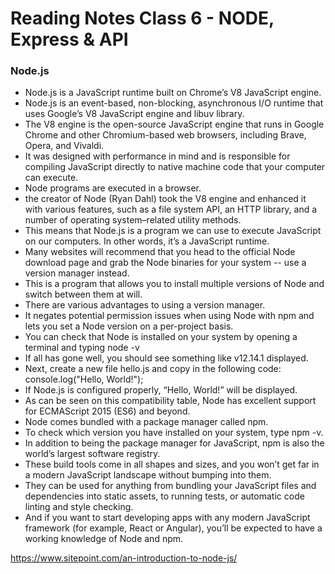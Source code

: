 # Reading Notes Class 6 - NODE, Express & API

### Node.js
- Node.js is a JavaScript runtime built on Chrome’s V8 JavaScript engine.
- Node.js is an event-based, non-blocking, asynchronous I/O runtime that uses Google’s V8 JavaScript engine and libuv library.
- The V8 engine is the open-source JavaScript engine that runs in Google Chrome and other Chromium-based web browsers, including Brave, Opera, and Vivaldi.
- It was designed with performance in mind and is responsible for compiling JavaScript directly to native machine code that your computer can execute.
- Node programs are executed in a browser.
- the creator of Node (Ryan Dahl) took the V8 engine and enhanced it with various features, such as a file system API, an HTTP library, and a number of operating system–related utility methods.
- This means that Node.js is a program we can use to execute JavaScript on our computers. In other words, it’s a JavaScript runtime.
- Many websites will recommend that you head to the official Node download page and grab the Node binaries for your system -- use a version manager instead.
- This is a program that allows you to install multiple versions of Node and switch between them at will. 
- There are various advantages to using a version manager.
- It negates potential permission issues when using Node with npm and lets you set a Node version on a per-project basis.
- You can check that Node is installed on your system by opening a terminal and typing node -v
- If all has gone well, you should see something like v12.14.1 displayed.
- Next, create a new file hello.js and copy in the following code: console.log("Hello, World!");
- If Node.js is configured properly, “Hello, World!” will be displayed.
- As can be seen on this compatibility table, Node has excellent support for ECMAScript 2015 (ES6) and beyond. 
- Node comes bundled with a package manager called npm. 
- To check which version you have installed on your system, type npm -v.
- In addition to being the package manager for JavaScript, npm is also the world’s largest software registry.
- These build tools come in all shapes and sizes, and you won’t get far in a modern JavaScript landscape without bumping into them.
- They can be used for anything from bundling your JavaScript files and dependencies into static assets, to running tests, or automatic code linting and style checking.
- And if you want to start developing apps with any modern JavaScript framework (for example, React or Angular), you’ll be expected to have a working knowledge of Node and npm.

https://www.sitepoint.com/an-introduction-to-node-js/ 
